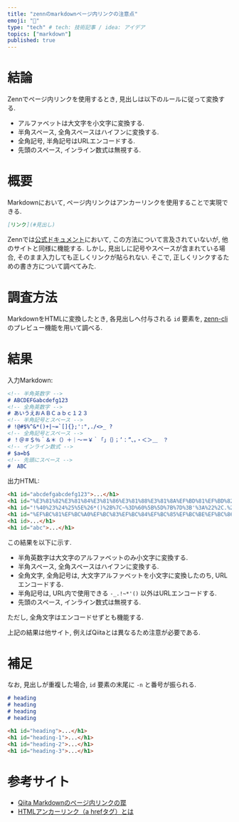 ```yaml
---
title: "zennのmarkdownページ内リンクの注意点"
emoji: "🔗"
type: "tech" # tech: 技術記事 / idea: アイデア
topics: ["markdown"]
published: true
---
```


# 結論

Zennでページ内リンクを使用するとき, 見出しは以下のルールに従って変換する.

 - アルファベットは大文字を小文字に変換する.
 - 半角スペース, 全角スペースはハイフンに変換する.
 - 全角記号, 半角記号はURLエンコードする.
 - 先頭のスペース, インライン数式は無視する.

# 概要

Markdownにおいて, ページ内リンクはアンカーリンクを使用することで実現できる.

```markdown
[リンク](#見出し)
```

Zennでは[公式ドキュメント](https://zenn.dev/zenn/articles/markdown-guide)において, この方法について言及されていないが, 他のサイトと同様に機能する. しかし, 見出しに記号やスペースが含まれている場合, そのまま入力しても正しくリンクが貼られない. そこで, 正しくリンクするための書き方について調べてみた.

# 調査方法

MarkdownをHTMLに変換したとき, 各見出しへ付与される `id` 要素を, [zenn-cli](https://www.npmjs.com/package/zenn-cli?activeTab=readme) のプレビュー機能を用いて調べる.

# 結果

入力Markdown:
```markdown
<!-- 半角英数字 -->
# ABCDEFGabcdefg123
<!-- 全角英数字 -->
# あいうえおＡＢＣａｂｃ１２３
<!-- 半角記号とスペース -->
# !@#$%^&*()+|~=`[]{};':",./<>_ ?
<!-- 全角記号とスペース -->
# ！＠＃＄％＾＆＊（）＋｜〜＝￥｀「」｛｝；’：”、。・＜＞＿　？
<!-- インライン数式 -->
# $a=b$
<!-- 先頭にスペース -->
#  ABC
```

出力HTML:
```html
<h1 id="abcdefgabcdefg123">...</h1>
<h1 id="%E3%81%82%E3%81%84%E3%81%86%E3%81%88%E3%81%8A%EF%BD%81%EF%BD%82%EF%BD%83%EF%BD%81%EF%BD%82%EF%BD%83%EF%BC%91%EF%BC%92%EF%BC%93">...</h1>
<h1 id="!%40%23%24%25%5E%26*()%2B%7C~%3D%60%5B%5D%7B%7D%3B'%3A%22%2C.%2F%3C%3E_-%3F">...</h1>
<h1 id="%EF%BC%81%EF%BC%A0%EF%BC%83%EF%BC%84%EF%BC%85%EF%BC%BE%EF%BC%86%EF%BC%8A%EF%BC%88%EF%BC%89%EF%BC%8B%EF%BD%9C%E3%80%9C%EF%BC%9D%EF%BF%A5%EF%BD%80%E3%80%8C%E3%80%8D%EF%BD%9B%EF%BD%9D%EF%BC%9B%E2%80%99%EF%BC%9A%E2%80%9D%E3%80%81%E3%80%82%E3%83%BB%EF%BC%9C%EF%BC%9E%EF%BC%BF-%EF%BC%9F">...</h1>
<h1 id>...</h1>
<h1 id="abc">...</h1>
```

この結果を以下に示す.

 - 半角英数字は大文字のアルファベットのみ小文字に変換する.
 - 半角スペース, 全角スペースはハイフンに変換する.
 - 全角文字, 全角記号は, 大文字アルファベットを小文字に変換したのち, URLエンコードする.
 - 半角記号は, URL内で使用できる `-_.!~*'()` 以外はURLエンコードする.
 - 先頭のスペース, インライン数式は無視する.

ただし, 全角文字はエンコードせずとも機能する.

上記の結果は他サイト, 例えばQiitaとは異なるため注意が必要である.

# 補足

なお, 見出しが重複した場合, `id` 要素の末尾に `-n` と番号が振られる.

```markdown
# heading
# heading
# heading
# heading
```

```html
<h1 id="heading">...</h1>
<h1 id="heading-1">...</h1>
<h1 id="heading-2">...</h1>
<h1 id="heading-3">...</h1>
```

# 参考サイト

 - [Qiita Markdownのページ内リンクの罠](https://qiita.com/hennin/items/7ee58dd7d7c013a23be7)
 - [HTMLアンカーリンク（a hrefタグ）とは](https://seolaboratory.jp/44165/)
